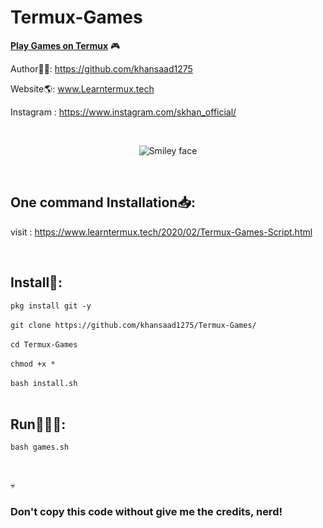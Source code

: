 # Termux-Games
<strong><u>Play Games on Termux</u></strong> 🎮<br>


Author👨‍💻: https://github.com/khansaad1275 <br>

Website🌎: www.Learntermux.tech <br>

Instagram : https://www.instagram.com/skhan_official/ <br>

<br>
<p align="center">
  <img alt="Smiley face" src="https://2.bp.blogspot.com/-lzUEYmUKmh0/XkeoeIS497I/AAAAAAAAJ9c/RUEu7mHxoHQI4Fq8GFJuZI9NgeC9AI3nACK4BGAYYCw/s1600/Termux-Games-by-Learntermux-List.png">
</p>
<br>

## One command Installation📥:

visit : https://www.learntermux.tech/2020/02/Termux-Games-Script.html

<br>

## Install📲:

```pkg install git -y```
<br>
<br>
```git clone https://github.com/khansaad1275/Termux-Games/```
<br><br>
```cd Termux-Games```
<br><br>
```chmod +x *```
<br><br>
```bash install.sh```
<br>
<br>

## Run🏃🏻‍♂️:

```bash games.sh```

<br>

💀<h3>Don't copy this code without give me the credits, nerd!</h3> <br>
